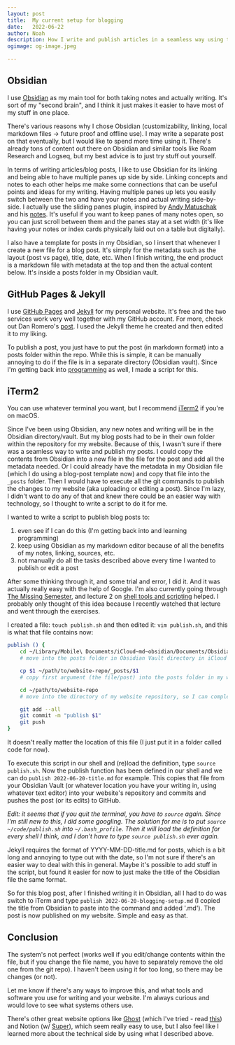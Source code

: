 ```yaml
---
layout: post
title:	My current setup for blogging
date:	2022-06-22
author:	Noah
description: How I write and publish articles in a seamless way using tools and software like Obsidian, GitHub Pages, Jekyll, and the terminal (command line on iTerm2).
ogimage: og-image.jpeg

---
```


## Obsidian
I use [Obsidian](https://obsidian.md/) as my main tool for both taking notes and actually writing. It's sort of my "second brain", and I think it just makes it easier to have most of my stuff in one place.

There's various reasons why I chose Obsidian (customizability, linking, local markdown files -> future proof and offline use). I may write a separate post on that eventually, but I would like to spend more time using it. There's already tons of content out there on Obsidian and similar tools like Roam Research and Logseq, but my best advice is to just try stuff out yourself.

In terms of writing articles/blog posts, I like to use Obsidian for its linking and being able to have multiple panes up side by side. Linking concepts and notes to each other helps me make some connections that can be useful points and ideas for my writing. Having multiple panes up lets you easily switch between the two and have your notes and actual writing side-by-side. I actually use the sliding panes plugin, inspired by [Andy Matuschak](https://twitter.com/andy_matuschak) and his [notes](https://notes.andymatuschak.org). It's useful if you want to keep panes of many notes open, so you can just scroll between them and the panes stay at a set width (it's like having your notes or index cards physically laid out on a table but digitally).

I also have a template for posts in my Obsidian, so I insert that whenever I create a new file for a blog post. It's simply for the metadata such as the layout (post vs page), title, date, etc. When I finish writing, the end product is a markdown file with metadata at the top and then the actual content below. It's inside a posts folder in my Obsidian vault.

## GitHub Pages & Jekyll
I use [GitHub Pages](https://pages.github.com/) and [Jekyll](https://jekyllrb.com/) for my personal website. It's free and the two services work very well together with my GitHub account. For more, check out Dan Romero's [post](https://danromero.org/how-this-website-works.html). I used the Jekyll theme he created and then edited it to my liking.

To publish a post, you just have to put the post (in markdown format) into a posts folder within the repo. While this is simple, it can be manually annoying to do if the file is in a separate directory (Obsidian vault). Since I'm getting back into [programming](https://eacxns.com/learning-programming.html) as well, I made a script for this.

## iTerm2
You can use whatever terminal you want, but I recommend [iTerm2](https://iterm2.com/) if you're on macOS.

Since I've been using Obsidian, any new notes and writing will be in the Obsidian directory/vault. But my blog posts had to be in their own folder within the repository for my website. Because of this, I wasn't sure if there was a seamless way to write and publish my posts. I could copy the contents from Obsidian into a new file in the file for the post and add all the metadata needed. Or I could already have the metadata in my Obsidian file (which I do using a blog-post template now) and copy that file into the `_posts` folder. Then I would have to execute all the git commands to publish the changes to my website (aka uploading or editing a post). Since I'm lazy, I didn't want to do any of that and knew there could be an easier way with technology, so I thought to write a script to do it for me.

I wanted to write a script to publish blog posts to:
1. even see if I can do this (I'm getting back into and learning programming)
2. keep using Obsidian as my markdown editor because of all the benefits of my notes, linking, sources, etc. 
3. not manually do all the tasks described above every time I wanted to publish or edit a post

After some thinking through it, and some trial and error, I did it. And it was actually really easy with the help of Google. I'm also currently going through [The Missing Semester](https://missing.csail.mit.edu/), and lecture 2 on [shell tools and scripting](https://missing.csail.mit.edu/2020/shell-tools/) helped. I probably only thought of this idea because I recently watched that lecture and went through the exercises.

I created a file: `touch publish.sh` and then edited it: `vim publish.sh`, and this is what that file contains now:
```bash
publish () {
	cd ~/Library/Mobile\ Documents/iCloud~md~obsidian/Documents/Obsidian\ Vault/posts
	# move into the posts folder in Obsidian Vault directory in iCloud Drive (so I can call this command from any location and not have to include the above path in the argument)

	cp $1 ~/path/to/website-repo/_posts/$1
	# copy first argument (the file/post) into the posts folder in my website repository

	cd ~/path/to/website-repo
	# move into the directory of my website repository, so I can complete git commands to publish changes

	git add --all
	git commit -m "publish $1"
	git push
}
```
It doesn't really matter the location of this file (I just put it in a folder called code for now).

To execute this script in our shell and (re)load the definition, type `source publish.sh`. Now the publish function has been defined in our shell and we can do `publish 2022-06-20-title.md` for example. This copies that file from your Obsidian Vault (or whatever location you have your writing in, using whatever text editor) into your website's repository and commits and pushes the post (or its edits) to GitHub.

*Edit: it seems that if you quit the terminal, you have to `source` again. Since I'm still new to this, I did some googling. The solution for me is to put `source ~/code/publish.sh` into `~/.bash_profile`. Then it will load the definition for every shell I think, and I don't have to type `source publish.sh` ever again.*

Jekyll requires the format of YYYY-MM-DD-title.md for posts, which is a bit long and annoying to type out with the date, so I'm not sure if there's an easier way to deal with this in general. Maybe it's possible to add stuff in the script, but found it easier for now to just make the title of the Obsidian file the same format.

So for this blog post, after I finished writing it in Obsidian, all I had to do was switch to iTerm and type `publish 2022-06-20-blogging-setup.md` (I copied the title from Obsidian to paste into the command and added '.md'). The post is now published on my website. Simple and easy as that.

## Conclusion
The system's not perfect (works well if you edit/change contents within the file, but if you change the file name, you have to separately remove the old one from the git repo). I haven't been using it for too long, so there may be changes (or not).

Let me know if there's any ways to improve this, and what tools and software you use for writing and your website. I'm always curious and would love to see what systems others use.

There's other great website options like [Ghost](https://ghost.org/) (which I've tried - read [this](https://balajis.com/set-up-a-paid-newsletter-at-your-own-domain/)) and Notion (w/ [Super](https://super.so/)), which seem really easy to use, but I also feel like I learned more about the technical side by using what I described above.
